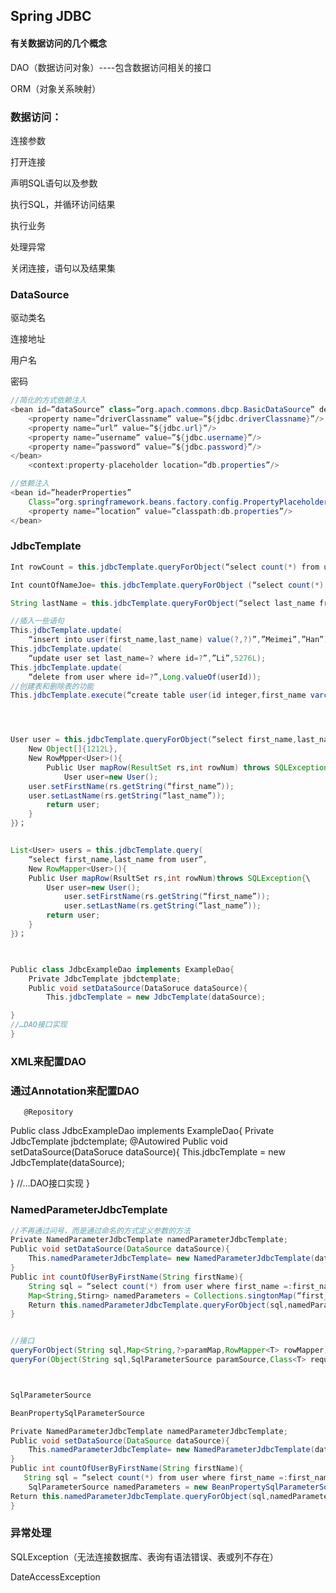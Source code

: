 ## Spring JDBC
#### 有关数据访问的几个概念

DAO（数据访问对象）----包含数据访问相关的接口

ORM（对象关系映射）

### 数据访问：
连接参数

打开连接

声明SQL语句以及参数

执行SQL，并循环访问结果

执行业务

处理异常

关闭连接，语句以及结果集

### DataSource
驱动类名

连接地址

用户名

密码
```java
//简化的方式依赖注入
<bean id=”dataSource” class=”org.apach.commons.dbcp.BasicDataSource” destroy-method=”close”>
    <property name=”driverClassname” value=”${jdbc.driverClassname}”/>
    <property name=”url” value=”${jdbc.url}”/>
    <property name=”username” value=”${jdbc.username}”/>
    <property name=”password” value=”${jdbc.password}”/>
</bean>
    <context:property-placeholder location=”db.properties”/>

//依赖注入
<bean id=”headerProperties”
    Class=”org.springframework.beans.factory.config.PropertyPlaceholderConfigurer”>
    <property name=”location” value=”classpath:db.properties”/>
</bean>
```

### JdbcTemplate
```java
Int rowCount = this.jdbcTemplate.queryForObject(“select count(*) from user”,Integer.class);

Int countOfNameJoe= this.jdbcTemplate.queryForObject (“select count(*) from user where first_name=?”,Integer.class,”Joe”);

String lastName = this.jdbcTemplate.queryForObject(“select last_name from user where id=?”,New Object[]{1212L},String.class);

//插入一些语句
This.jdbcTemplate.update(
    “insert into user(first_name,last_name) value(?,?)”,”Meimei”,”Han”);
This.jdbcTemplate.update(
    “update user set last_name=? where id=?”,”Li”,5276L);
This.jdbcTemplate.update(
    “delete from user where id=?”,Long.valueOf(userId));
//创建表和删除表的功能
This.jdbcTemplate.execute(“create table user(id integer,first_name varchar(100),last_name varchar(100))”);




User user = this.jdbcTemplate.queryForObject(“select first_name,last_name from user where id=?”,
    New Object[]{1212L},
    New RowMpper<User>(){
        Public User mapRow(ResultSet rs,int rowNum) throws SQLException{
            User user=new User();
    user.setFirstName(rs.getString(“first_name”));
    user.setLastName(rs.getString(“last_name”));
        return user;
    }
}）；


List<User> users = this.jdbcTemplate.query(
    “select first_name,last_name from user”,
    New RowMapper<User>(){
    Public User mapRow(RsultSet rs,int rowNum)throws SQLException{\
        User user=new User();
            user.setFirstName(rs.getString(“first_name”));
            user.setLastName(rs.getString(“last_name”));
        return user;
    }
}）；



Public class JdbcExampleDao implements ExampleDao{
    Private JdbcTemplate jbdctemplate;
    Public void setDataSource(DataSoruce dataSource){
        This.jdbcTemplate = new JdbcTemplate(dataSource);

}
//…DAO接口实现
}
```


### XML来配置DAO
<bean id=”exampleDao” class=”com.netease.course.JdbcExampleDao”>
    <property name=”dataSource” ref=”dataSource”/>
</bean>

<bean id=”dataSource” class=”org.apach.commons.dbcp.BasicDataSource” destroy-method=”close”>
    <property name=”driverClassname” value=”${jdbc.driverClassName}”/>
    <property name=”url” value=”${jdbc.url}”/>
    <property name=”username” value=”${jdbc.username}”/>
    <property name=”password” value=”${jdbc.password}”/>
</bean>
    <context:property-placeholder location=”db.properties”/>




### 通过Annotation来配置DAO
       @Repository
Public class JdbcExampleDao implements ExampleDao{
    Private JdbcTemplate jbdctemplate;
    @Autowired
    Public void setDataSource(DataSoruce dataSource){
        This.jdbcTemplate = new JdbcTemplate(dataSource);

}
//…DAO接口实现
}




### NamedParameterJdbcTemplate
```java
//不再通过问号，而是通过命名的方式定义参数的方法
Private NamedParameterJdbcTemplate namedParameterJdbcTemplate;
Public void setDataSource(DataSource dataSource){
    This.namedParameterJdbcTemplate= new NamedParameterJdbcTemplate(dataSource);
}
Public int countOfUserByFirstName(String firstName){
    String sql = “select count(*) from user where first_name =:first_name”;
    Map<String,Stirng> namedParameters = Collections.singtonMap(“first_name”,firstName);
    Return this.namedParameterJdbcTemplate.queryForObject(sql,namedParameters,Integer.class);
}


//接口
queryForObject(String sql,Map<String,?>paramMap,RowMapper<T> rowMapper)
queryFor(Object(String sql,SqlParameterSource paramSource,Class<T> requiredType)



SqlParameterSource

BeanPropertySqlParameterSource

Private NamedParameterJdbcTemplate namedParameterJdbcTemplate;
Public void setDataSource(DataSource dataSource){
    This.namedParameterJdbcTemplate= new NamedParameterJdbcTemplate(dataSource);
}
Public int countOfUserByFirstName(String firstName){
   String sql = “select count(*) from user where first_name =:first_name”;
    SqlParameterSource namedParameters = new BeanPropertySqlParameterSource(exampleUser);
Return this.namedParameterJdbcTemplate.queryForObject(sql,namedParameters,Integer.class);
}
```


### 异常处理
SQLException（无法连接数据库、表询有语法错误、表或列不存在）

DateAccessException
